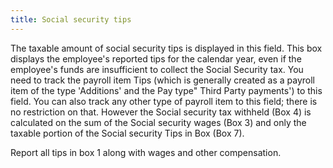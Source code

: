 ```yaml
---
title: Social security tips
---
```



The taxable amount of social security tips is displayed in this field.  This box displays the employee's reported tips for the calendar year,  even if the employee's funds are insufficient to collect the Social Security  tax. You need to track the payroll item Tips (which is generally created  as a payroll item of the type 'Additions' and the Pay type" Third  Party payments') to this field. You can also track any other type of payroll  item to this field; there is no restriction on that. However the Social  security tax withheld (Box 4) is calculated on the sum of the Social security  wages (Box 3) and only the taxable portion of the Social security Tips  in Box (Box 7).


Report all tips in box 1 along with wages and other compensation.
